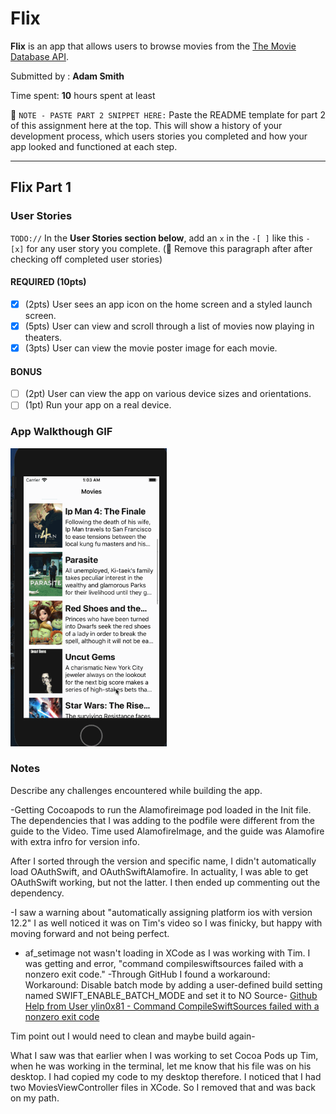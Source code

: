 # Flix

**Flix** is an app that allows users to browse movies from the [The Movie Database API](http://docs.themoviedb.apiary.io/#).

Submitted by : **Adam Smith**

Time spent: **10** hours spent at least

📝 `NOTE - PASTE PART 2 SNIPPET HERE:` Paste the README template for part 2 of this assignment here at the top. This will show a history of your development process, which users stories you completed and how your app looked and functioned at each step.

---

## Flix Part 1

### User Stories
`TODO://` In the **User Stories section below**, add an `x` in the `-[ ]` like this `- [x]` for any user story you complete. (🚫 Remove this paragraph after after checking off completed user stories)

#### REQUIRED (10pts)
- [x] (2pts) User sees an app icon on the home screen and a styled launch screen.
- [x] (5pts) User can view and scroll through a list of movies now playing in theaters.
- [x] (3pts) User can view the movie poster image for each movie.

#### BONUS
- [ ] (2pt) User can view the app on various device sizes and orientations.
- [ ] (1pt) Run your app on a real device.

### App Walkthough GIF
<img src="FlixWalkthrough.gif" width=250><br>

### Notes
Describe any challenges encountered while building the app.

-Getting Cocoapods to run the Alamofireimage pod loaded in the Init file.
The dependencies that I was adding to the podfile were different from the guide to the Video.
Time used AlamofireImage, and the guide was Alamofire with extra infro for version info.

After I sorted through the version and specific name, I didn't automatically load OAuthSwift, and OAuthSwiftAlamofire. In actuality, I was able to get OAuthSwift working, but not the latter. I then ended up commenting out the dependency.

-I saw a warning about "automatically assigning platform ios with version 12.2"
I as well noticed it was on Tim's video so I was finicky, but happy with moving forward and not being perfect.

- af_setimage not wasn't loading in XCode as I was working with Tim.
I was getting and error, "command compileswiftsources failed with a nonzero exit code."
-Through GitHub I found a workaround:
Workaround: Disable batch mode by adding a user-defined build setting named SWIFT_ENABLE_BATCH_MODE and set it to NO
Source-
[Github Help from User ylin0x81 - Command CompileSwiftSources failed with a nonzero exit code](https://github.com/Yummypets/YPImagePicker/issues/236)

Tim point out I would need to clean and maybe build again- 

What I saw was that earlier when I was working to set Cocoa Pods up Tim, when he was working in the terminal, let me know that his file was on his desktop. I had copied my code to my desktop therefore. 
I noticed that I had two MoviesViewController files in XCode. So I removed that and was back on my path.
